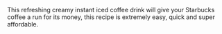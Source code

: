 This refreshing creamy instant iced coffee drink will give your Starbucks coffee a run for its money, this recipe is extremely easy, quick and super affordable.